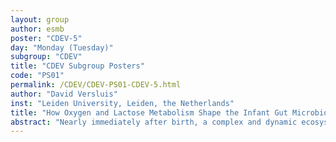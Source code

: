 ```yaml
---
layout: group
author: esmb
poster: "CDEV-5"
day: "Monday (Tuesday)"
subgroup: "CDEV"
title: "CDEV Subgroup Posters"
code: "PS01"
permalink: /CDEV/CDEV-PS01-CDEV-5.html
author: "David Versluis"
inst: "Leiden University, Leiden, the Netherlands"
title: "How Oxygen and Lactose Metabolism Shape the Infant Gut Microbiota"
abstract: "Nearly immediately after birth, a complex and dynamic ecosystem forms in the human infant gut. The characteristics of this system influence the infant's health in both the short and long term. 2'-FL, the most prevalent prebiotic in most human milk, varies greatly in presence and concentration between individuals. We use a multi-scale spatiotemporal model of the infant colon from birth to three weeks of age to reproduce the effects of variations in  nutritional components on the composition and metabolic activity of the microbiota. Using flux balance analysis with molecular crowding on genome-scale metabolic models from the AGORA project, we calculate bacterial fluxes for different locations and time points at a high resolution. The resulting fluxes are integrated together into a model of the ecosystem that feeds back into the flux calculations. The model can give insight and produce predictions for bacterial and metabolic composition of the infant microbiota over time and under different conditions. Our aim is to reach a deeper understanding of the influence that nutrition can have on the development of the infant microbiota. This in turn is the first step towards a comprehensive understanding of the formation of a steady state adult microbial environment."
---
```

